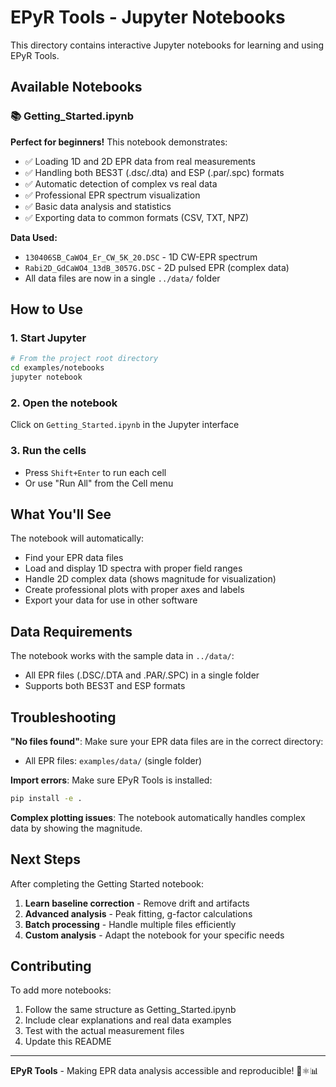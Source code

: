 # EPyR Tools - Jupyter Notebooks

This directory contains interactive Jupyter notebooks for learning and using EPyR Tools.

## Available Notebooks

### 📚 Getting_Started.ipynb

**Perfect for beginners!** This notebook demonstrates:

- ✅ Loading 1D and 2D EPR data from real measurements
- ✅ Handling both BES3T (.dsc/.dta) and ESP (.par/.spc) formats
- ✅ Automatic detection of complex vs real data
- ✅ Professional EPR spectrum visualization
- ✅ Basic data analysis and statistics
- ✅ Exporting data to common formats (CSV, TXT, NPZ)

**Data Used:**
- `130406SB_CaWO4_Er_CW_5K_20.DSC` - 1D CW-EPR spectrum
- `Rabi2D_GdCaWO4_13dB_3057G.DSC` - 2D pulsed EPR (complex data)
- All data files are now in a single `../data/` folder

## How to Use

### 1. Start Jupyter
```bash
# From the project root directory
cd examples/notebooks
jupyter notebook
```

### 2. Open the notebook
Click on `Getting_Started.ipynb` in the Jupyter interface

### 3. Run the cells
- Press `Shift+Enter` to run each cell
- Or use "Run All" from the Cell menu

## What You'll See

The notebook will automatically:
- Find your EPR data files
- Load and display 1D spectra with proper field ranges
- Handle 2D complex data (shows magnitude for visualization)
- Create professional plots with proper axes and labels
- Export your data for use in other software

## Data Requirements

The notebook works with the sample data in `../data/`:
- All EPR files (.DSC/.DTA and .PAR/.SPC) in a single folder
- Supports both BES3T and ESP formats

## Troubleshooting

**"No files found"**: Make sure your EPR data files are in the correct directory:
- All EPR files: `examples/data/` (single folder)

**Import errors**: Make sure EPyR Tools is installed:
```bash
pip install -e .
```

**Complex plotting issues**: The notebook automatically handles complex data by showing the magnitude.

## Next Steps

After completing the Getting Started notebook:

1. **Learn baseline correction** - Remove drift and artifacts
2. **Advanced analysis** - Peak fitting, g-factor calculations
3. **Batch processing** - Handle multiple files efficiently
4. **Custom analysis** - Adapt the notebook for your specific needs

## Contributing

To add more notebooks:
1. Follow the same structure as Getting_Started.ipynb
2. Include clear explanations and real data examples
3. Test with the actual measurement files
4. Update this README

---

**EPyR Tools** - Making EPR data analysis accessible and reproducible! 🧲⚛️📊
